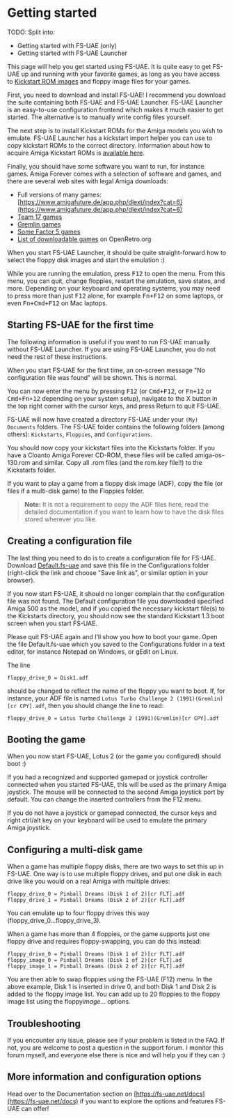 # Getting started

TODO: Split into:

- Getting started with FS-UAE (only)
- Getting started with FS-UAE Launcher

This page will help you get started using FS-UAE. It is quite easy to get
FS-UAE up and running with your favorite games, as long as you have access to
[Kickstart ROM images](kickstarts.md) and floppy image files for your games.

First, you need to download and install FS-UAE! I recommend you download the
suite containing both FS-UAE and FS-UAE Launcher. FS-UAE Launcher is an
easy-to-use configuration frontend which makes it much easier to get started.
The alternative is to manually write config files yourself.

The next step is to install Kickstart ROMs for the Amiga models you wish to
emulate. FS-UAE Launcher has a kickstart import helper you can use to copy
kickstart ROMs to the correct directory. Information about how to acquire Amiga
Kickstart ROMs is [available here](kickstarts.md).

Finally, you should have some software you want to run, for instance games.
Amiga Forever comes with a selection of software and games, and there are
several web sites with legal Amiga downloads:

- Full versions of many games:
  [https://www.amigafuture.de/app.php/dlext/index?cat=6](https://www.amigafuture.de/app.php/dlext/index?cat=6)
- [Team 17 games](https://dream17.abime.net/downloads.php?cat=1)
- [Gremlin games](http://gremlinworld.emuunlim.com/amiga.htm)
- [Some Factor 5 games](http://www.factor5.de/downloads.shtml)
- [List of downloadable games](https://openretro.org/reports/downloadable-games)
  on OpenRetro.org

When you start FS-UAE Launcher, it should be quite straight-forward how to
select the floppy disk images and start the emulation :)

While you are running the emulation, press <kbd>F12</kbd> to open the menu.
From this menu, you can quit, change floppies, restart the emulation, save
states, and more. Depending on your keyboard and operating systems, you may
need to press more than just <kbd>F12</kbd> alone, for example
<kbd>Fn+F12</kbd> on some laptops, or even <kbd>Fn+Cmd+F12</kbd> on Mac
laptops.

## Starting FS-UAE for the first time

The following information is useful if you want to run FS-UAE manually without
FS-UAE Launcher. If you are using FS-UAE Launcher, you do not need the rest of
these instructions.

When you start FS-UAE for the first time, an on-screen message "No
configuration file was found" will be shown. This is normal.

You can now enter the menu by pressing <kbd>F12</kbd> (or <kbd>Cmd+F12</kbd>,
or <kbd>Fn+12</kbd> or <kbd>Cmd+Fn+12</kbd> depending on your system setup),
navigate to the X button in the top right corner with the cursor keys, and
press Return to quit FS-UAE.

FS-UAE will now have created a directory FS-UAE under your `(My) Documents`
folders. The FS-UAE folder contains the following folders (among others):
`Kickstarts`, `Floppies`, and `Configurations`.

You should now copy your kickstart files into the Kickstarts folder. If you
have a Cloanto Amiga Forever CD-ROM, these files will be called
amiga-os-130.rom and similar. Copy all .rom files (and the rom.key file!!) to
the Kickstarts folder.

If you want to play a game from a floppy disk image (ADF), copy the file (or
files if a multi-disk game) to the Floppies folder.

> **Note:** It is not a requirement to copy the ADF files here, read the
> detailed documentation if you want to learn how to have the disk files stored
> wherever you like.

## Creating a configuration file

The last thing you need to do is to create a configuration file for FS-UAE.
Download [Default.fs-uae](https://fs-uae.net/files/Default.fs-uae) and save
this file in the Configurations folder (right-click the link and choose "Save
link as", or similar option in your browser).

If you now start FS-UAE, it should no longer complain that the configuration
file was not found. The Default configuration file you downloaded specified
Amiga 500 as the model, and if you copied the necessary kickstart file(s) to
the Kickstarts directory, you should now see the standard Kickstart 1.3 boot
screen when you start FS-UAE.

Please quit FS-UAE again and I’ll show you how to boot your game. Open the file
Default.fs-uae which you saved to the Configurations folder in a text editor,
for instance Notepad on Windows, or gEdit on Linux.

The line

    floppy_drive_0 = Disk1.adf

should be changed to reflect the name of the floppy you want to boot. If, for
instance, your ADF file is named
`Lotus Turbo Challenge 2 (1991)(Gremlin)[cr CPY].adf`, then you should change
the line to read:

    floppy_drive_0 = Lotus Turbo Challenge 2 (1991)(Gremlin)[cr CPY].adf

## Booting the game

When you now start FS-UAE, Lotus 2 (or the game you configured) should boot :)

If you had a recognized and supported gamepad or joystick controller connected
when you started FS-UAE, this will be used as the primary Amiga joystick. The
mouse will be connected to the second Amiga joystick port by default. You can
change the inserted controllers from the F12 menu.

If you do not have a joystick or gamepad connected, the cursor keys and right
ctrl/alt key on your keyboard will be used to emulate the primary Amiga
joystick.

## Configuring a multi-disk game

When a game has multiple floppy disks, there are two ways to set this up in
FS-UAE. One way is to use multiple floppy drives, and put one disk in each
drive like you would on a real Amiga with multiple drives:

    floppy_drive_0 = Pinball Dreams (Disk 1 of 2)[cr FLT].adf
    floppy_drive_1 = Pinball Dreams (Disk 2 of 2)[cr FLT].adf

You can emulate up to four floppy drives this way
(floppy_drive_0...floppy_drive_3).

When a game has more than 4 floppies, or the game supports just one floppy
drive and requires floppy-swapping, you can do this instead:

    floppy_drive_0 = Pinball Dreams (Disk 1 of 2)[cr FLT].adf
    floppy_image_0 = Pinball Dreams (Disk 1 of 2)[cr FLT].ad
    floppy_image_1 = Pinball Dreams (Disk 2 of 2)[cr FLT].adf

You are then able to swap floppies using the FS-UAE (F12) menu. In the above
example, Disk 1 is inserted in drive 0, and both Disk 1 and Disk 2 is added to
the floppy image list. You can add up to 20 floppies to the floppy image list
using the floppy*image*... options.

## Troubleshooting

If you encounter any issue, please see if your problem is listed in the FAQ. If
not, you are welcome to post a question in the support forum. I monitor this
forum myself, and everyone else there is nice and will help you if they can :)

## More information and configuration options

Head over to the Documentation section on
[https://fs-uae.net/docs](https://fs-uae.net/docs) if you want to explore the
options and features FS-UAE can offer!
